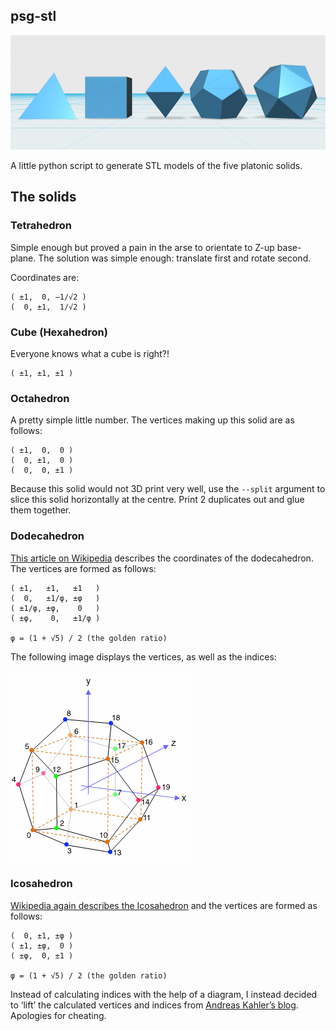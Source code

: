 psg-stl
-------

![solids image](docs/solids.png)

A little python script to generate STL models of the five platonic solids.

## The solids

### Tetrahedron

Simple enough but proved a pain in the arse to orientate to Z-up base-plane. The solution was simple enough: translate first and rotate second.

Coordinates are:

	( ±1,  0, −1/√2 )
	(  0, ±1,  1/√2 )

### Cube (Hexahedron)

Everyone knows what a cube is right?!

	( ±1, ±1, ±1 )

### Octahedron

A pretty simple little number. The vertices making up this solid are as follows:

	( ±1,  0,  0 )
	(  0, ±1,  0 )
	(  0,  0, ±1 )

Because this solid would not 3D print very well, use the `--split` argument to slice this solid horizontally at the centre. Print 2 duplicates out and glue them together.

### Dodecahedron

[This article on Wikipedia](https://en.wikipedia.org/wiki/Dodecahedron) describes the coordinates of the dodecahedron. The vertices are formed as follows:

	( ±1,   ±1,   ±1   )
	(  0,   ±1/φ, ±φ   )
	( ±1/φ, ±φ,    0   )
	( ±φ,    0,   ±1/φ )

	φ = (1 + √5) / 2 (the golden ratio)

The following image displays the vertices, as well as the indices:

![dodecahedron diagram](docs/dodecahedron_vertices.png)

### Icosahedron

[Wikipedia again describes the Icosahedron](https://en.wikipedia.org/wiki/Regular_icosahedron) and the vertices are formed as follows:

	(  0, ±1, ±φ )
	( ±1, ±φ,  0 )
	( ±φ,  0, ±1 )

	φ = (1 + √5) / 2 (the golden ratio)

Instead of calculating indices with the help of a diagram, I instead decided to ‘lift’ the calculated vertices and indices from [Andreas Kahler’s blog](http://blog.andreaskahler.com/2009/06/creating-icosphere-mesh-in-code.html). Apologies for cheating.
